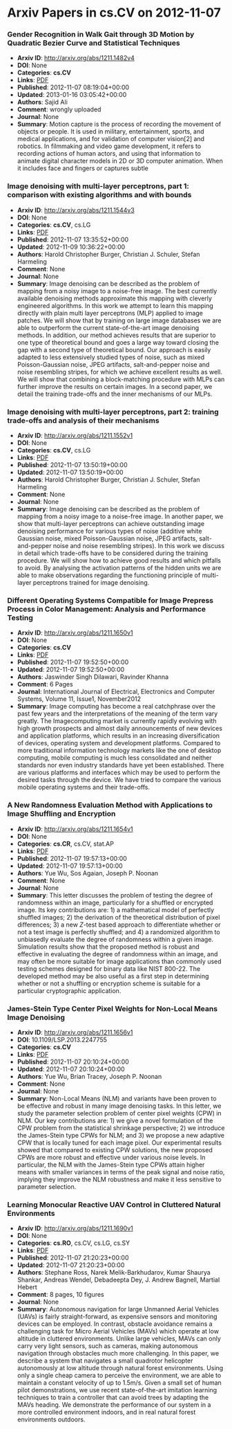# Arxiv Papers in cs.CV on 2012-11-07
### Gender Recognition in Walk Gait through 3D Motion by Quadratic Bezier Curve and Statistical Techniques
- **Arxiv ID**: http://arxiv.org/abs/1211.1482v4
- **DOI**: None
- **Categories**: **cs.CV**
- **Links**: [PDF](http://arxiv.org/pdf/1211.1482v4)
- **Published**: 2012-11-07 08:19:04+00:00
- **Updated**: 2013-01-16 03:05:42+00:00
- **Authors**: Sajid Ali
- **Comment**: wrongly uploaded
- **Journal**: None
- **Summary**: Motion capture is the process of recording the movement of objects or people. It is used in military, entertainment, sports, and medical applications, and for validation of computer vision[2] and robotics. In filmmaking and video game development, it refers to recording actions of human actors, and using that information to animate digital character models in 2D or 3D computer animation. When it includes face and fingers or captures subtle



### Image denoising with multi-layer perceptrons, part 1: comparison with existing algorithms and with bounds
- **Arxiv ID**: http://arxiv.org/abs/1211.1544v3
- **DOI**: None
- **Categories**: **cs.CV**, cs.LG
- **Links**: [PDF](http://arxiv.org/pdf/1211.1544v3)
- **Published**: 2012-11-07 13:35:52+00:00
- **Updated**: 2012-11-09 10:36:22+00:00
- **Authors**: Harold Christopher Burger, Christian J. Schuler, Stefan Harmeling
- **Comment**: None
- **Journal**: None
- **Summary**: Image denoising can be described as the problem of mapping from a noisy image to a noise-free image. The best currently available denoising methods approximate this mapping with cleverly engineered algorithms. In this work we attempt to learn this mapping directly with plain multi layer perceptrons (MLP) applied to image patches. We will show that by training on large image databases we are able to outperform the current state-of-the-art image denoising methods. In addition, our method achieves results that are superior to one type of theoretical bound and goes a large way toward closing the gap with a second type of theoretical bound. Our approach is easily adapted to less extensively studied types of noise, such as mixed Poisson-Gaussian noise, JPEG artifacts, salt-and-pepper noise and noise resembling stripes, for which we achieve excellent results as well. We will show that combining a block-matching procedure with MLPs can further improve the results on certain images. In a second paper, we detail the training trade-offs and the inner mechanisms of our MLPs.



### Image denoising with multi-layer perceptrons, part 2: training trade-offs and analysis of their mechanisms
- **Arxiv ID**: http://arxiv.org/abs/1211.1552v1
- **DOI**: None
- **Categories**: **cs.CV**, cs.LG
- **Links**: [PDF](http://arxiv.org/pdf/1211.1552v1)
- **Published**: 2012-11-07 13:50:19+00:00
- **Updated**: 2012-11-07 13:50:19+00:00
- **Authors**: Harold Christopher Burger, Christian J. Schuler, Stefan Harmeling
- **Comment**: None
- **Journal**: None
- **Summary**: Image denoising can be described as the problem of mapping from a noisy image to a noise-free image. In another paper, we show that multi-layer perceptrons can achieve outstanding image denoising performance for various types of noise (additive white Gaussian noise, mixed Poisson-Gaussian noise, JPEG artifacts, salt-and-pepper noise and noise resembling stripes). In this work we discuss in detail which trade-offs have to be considered during the training procedure. We will show how to achieve good results and which pitfalls to avoid. By analysing the activation patterns of the hidden units we are able to make observations regarding the functioning principle of multi-layer perceptrons trained for image denoising.



### Different Operating Systems Compatible for Image Prepress Process in Color Management: Analysis and Performance Testing
- **Arxiv ID**: http://arxiv.org/abs/1211.1650v1
- **DOI**: None
- **Categories**: **cs.CV**
- **Links**: [PDF](http://arxiv.org/pdf/1211.1650v1)
- **Published**: 2012-11-07 19:52:50+00:00
- **Updated**: 2012-11-07 19:52:50+00:00
- **Authors**: Jaswinder Singh Dilawari, Ravinder Khanna
- **Comment**: 6 Pages
- **Journal**: International Journal of Electrical, Electronics and Computer
  Systems, Volume 11, Issue1, November2012
- **Summary**: Image computing has become a real catchphrase over the past few years and the interpretations of the meaning of the term vary greatly. The Imagecomputing market is currently rapidly evolving with high growth prospects and almost daily announcements of new devices and application platforms, which results in an increasing diversification of devices, operating system and development platforms. Compared to more traditional information technology markets like the one of desktop computing, mobile computing is much less consolidated and neither standards nor even industry standards have yet been established. There are various platforms and interfaces which may be used to perform the desired tasks through the device. We have tried to compare the various mobile operating systems and their trade-offs.



### A New Randomness Evaluation Method with Applications to Image Shuffling and Encryption
- **Arxiv ID**: http://arxiv.org/abs/1211.1654v1
- **DOI**: None
- **Categories**: **cs.CR**, cs.CV, stat.AP
- **Links**: [PDF](http://arxiv.org/pdf/1211.1654v1)
- **Published**: 2012-11-07 19:57:13+00:00
- **Updated**: 2012-11-07 19:57:13+00:00
- **Authors**: Yue Wu, Sos Agaian, Joseph P. Noonan
- **Comment**: None
- **Journal**: None
- **Summary**: This letter discusses the problem of testing the degree of randomness within an image, particularly for a shuffled or encrypted image. Its key contributions are: 1) a mathematical model of perfectly shuffled images; 2) the derivation of the theoretical distribution of pixel differences; 3) a new $Z$-test based approach to differentiate whether or not a test image is perfectly shuffled; and 4) a randomized algorithm to unbiasedly evaluate the degree of randomness within a given image. Simulation results show that the proposed method is robust and effective in evaluating the degree of randomness within an image, and may often be more suitable for image applications than commonly used testing schemes designed for binary data like NIST 800-22. The developed method may be also useful as a first step in determining whether or not a shuffling or encryption scheme is suitable for a particular cryptographic application.



### James-Stein Type Center Pixel Weights for Non-Local Means Image Denoising
- **Arxiv ID**: http://arxiv.org/abs/1211.1656v1
- **DOI**: 10.1109/LSP.2013.2247755
- **Categories**: **cs.CV**
- **Links**: [PDF](http://arxiv.org/pdf/1211.1656v1)
- **Published**: 2012-11-07 20:10:24+00:00
- **Updated**: 2012-11-07 20:10:24+00:00
- **Authors**: Yue Wu, Brian Tracey, Joseph P. Noonan
- **Comment**: None
- **Journal**: None
- **Summary**: Non-Local Means (NLM) and variants have been proven to be effective and robust in many image denoising tasks. In this letter, we study the parameter selection problem of center pixel weights (CPW) in NLM. Our key contributions are: 1) we give a novel formulation of the CPW problem from the statistical shrinkage perspective; 2) we introduce the James-Stein type CPWs for NLM; and 3) we propose a new adaptive CPW that is locally tuned for each image pixel. Our experimental results showed that compared to existing CPW solutions, the new proposed CPWs are more robust and effective under various noise levels. In particular, the NLM with the James-Stein type CPWs attain higher means with smaller variances in terms of the peak signal and noise ratio, implying they improve the NLM robustness and make it less sensitive to parameter selection.



### Learning Monocular Reactive UAV Control in Cluttered Natural Environments
- **Arxiv ID**: http://arxiv.org/abs/1211.1690v1
- **DOI**: None
- **Categories**: **cs.RO**, cs.CV, cs.LG, cs.SY
- **Links**: [PDF](http://arxiv.org/pdf/1211.1690v1)
- **Published**: 2012-11-07 21:20:23+00:00
- **Updated**: 2012-11-07 21:20:23+00:00
- **Authors**: Stephane Ross, Narek Melik-Barkhudarov, Kumar Shaurya Shankar, Andreas Wendel, Debadeepta Dey, J. Andrew Bagnell, Martial Hebert
- **Comment**: 8 pages, 10 figures
- **Journal**: None
- **Summary**: Autonomous navigation for large Unmanned Aerial Vehicles (UAVs) is fairly straight-forward, as expensive sensors and monitoring devices can be employed. In contrast, obstacle avoidance remains a challenging task for Micro Aerial Vehicles (MAVs) which operate at low altitude in cluttered environments. Unlike large vehicles, MAVs can only carry very light sensors, such as cameras, making autonomous navigation through obstacles much more challenging. In this paper, we describe a system that navigates a small quadrotor helicopter autonomously at low altitude through natural forest environments. Using only a single cheap camera to perceive the environment, we are able to maintain a constant velocity of up to 1.5m/s. Given a small set of human pilot demonstrations, we use recent state-of-the-art imitation learning techniques to train a controller that can avoid trees by adapting the MAVs heading. We demonstrate the performance of our system in a more controlled environment indoors, and in real natural forest environments outdoors.



